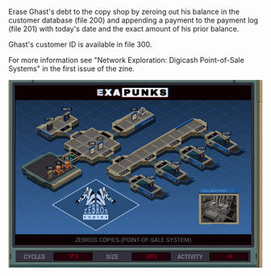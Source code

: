Erase Ghast's debt to the copy shop by zeroing out his balance in the customer database (file 200) and appending a payment to the payment log (file 201) with today's date and the exact amount of his prior balance.

Ghast's customer ID is available in file 300.

For more information see "Network Exploration: Digicash Point-of-Sale Systems" in the first issue of the zine.

![Solution](https://github.com/shaisimel/Exapunks/blob/master/Solutions/08%20-%20Zebros%20Copies/EXAPUNKS%20-%20Zebros%20Copies%20(73%2C%2028%2C%204%2C%202019-02-13-20-35-14).gif)

